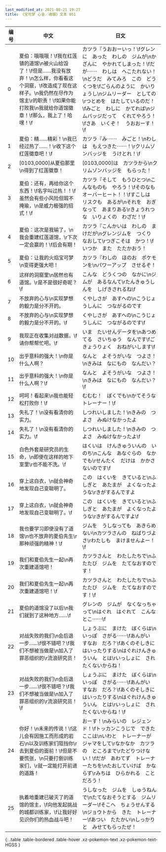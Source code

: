 ```yaml
---
last_modified_at: 2021-08-21 19:27
title: 《宝可梦 心金／魂银》文本 051
---
```

| 编号 | 中文 | 日文 |
| ---- | ---- | ---- |
| 0 | 夏伯：哦哦哦！\f我在红莲镇的道馆\n被火山给毁了！\f但是……我没有放弃！\n怎么样，你看看这个洞窟，\f改造成了现在这样子。\n我仍然在尽作为馆主\r的职责！\f如果你能打败我\n我就给你道馆徽章！\f那么，我上了！哈嘿！\f | カツラ『うおおーいっ！\fグレンに　あった　わしの　ジムが\nかざんに　やかれてしまった！\fだが⋯⋯　わしは　へこたれない！\nどうだ　みてみろ　この　どうくつを\fごらんのように　かいりょうし\nジムリーダー　としての\rつとめを　はたしているのだ！\fみごと　わしに　かてれば\nジムバッジだって　くれてやろう！\fさあ　いくぞ！　うおおーす！\f |
| 1 | 夏伯：精……精彩！\n我已经过热了……！\r收下这个红莲徽章吧！\f | カツラ『み⋯⋯　みごと！\nわしは　もえつきた⋯⋯！\rクリムゾンバッジを　うけとれ！\f |
| 2 | [0103,0000]从夏伯那里\n得到了红莲徽章！ | [0103,0000]は　カツラから\nクリムゾンバッジを　もらった！ |
| 3 | 夏伯：还有，再给你这个东西！\f名字叫过热！！\f虽然会有些小风险但瑕不掩瑜，\n是威力极强的招式！\f | カツラ『そして　もうひとつ\nこんなものも　やろう！\fそのなも　オーバーヒート！！\fすこしは　リスクも　あるが\nそれを　おぎなって　あまりある\rきょうれつな　いりょくの　わざだ！\f |
| 4 | 夏伯：这次是我输了，\n我会重建红莲道馆，\r下次一定会赢的！\f后会有期！ | カツラ『こんかいは　わしの　まけだが\nグレンジムを　つくり　なおして\rつぎこそは　かつ！\fいつか　また　たたかおう！ |
| 5 | 夏伯：让我的火焰宝可梦\n变得更强大吧！ | カツラ『わしの　ほのお　ポケモンを\nパワーアップ　させるぞ！ |
| 6 | 这样的洞窟里\n居然也有道馆。\r是不是很好奇呢？\f | こんな　どうくつの　なかに\nジムが　あるなんて\rたんきゅうしんを　しげきされるね\f |
| 7 | 不放弃的心与\n实现梦想的毅力是分不开的。 | くやしさが　あすへの\nこうじょうしんに　つながるのです |
| 8 | 不放弃的心与\n实现梦想的毅力是分不开的。\f | くやしさが　あすへの\nこうじょうしんに　つながるのです\f |
| 9 | 我现正在收集对战数据，\f请你帮帮忙吧。\f | いま　たいせんデータを\nあつめてる　さいちゅう　なんです\fごきょうりょく　おねがいします\f |
| 10 | 出乎意料的强大！\n你是什么人啊？ | なんと　よそうがいな　つよさ！\nきみは　なにもの　なんだい？ |
| 11 | 出乎意料的强大！\n你是什么人啊？\f | なんと　よそうがいな　つよさ！\nきみは　なにもの　なんだい？\f |
| 12 | 呵呵！看起来\n我也能轻松打败你！\f | むむむ！　ぼくでも\nかてそうな　トレーナー！\f |
| 13 | 失礼了！\n没有看清你的实力。 | しつれいしました！\nきみの　つよさ　みぬけなかったよ |
| 14 | 失礼了！\n没有看清你的实力。\f | しつれいしました！\nきみの　つよさ　みぬけなかったよ\f |
| 15 | 白色外套是研究员的生命，\n即使在这样的地下室里\r也不能不洗。\f | はくいは　けんきゅういんの　いのち\nこんな　あなぐらの　なかでも\rせんたく　だけは　かかさないのです\f |
| 16 | 穿上这白衣，\n就会神奇地发现自己变聪明了。 | この　はくいを　きていると\nふしぎと　あたまが　よくなったような\rきがするんですよ |
| 17 | 穿上这白衣，\n就会神奇地发现自己变聪明了。\f | この　はくいを　きていると\nふしぎと　あたまが　よくなったような\rきがするんですよ\f |
| 18 | 我也要学习即使没有了道馆\n也不放弃的夏伯先生\r那种顽强的精神！\f | ジムを　うしなっても　あきらめない\nカツラさんの　ねばりづよさ\rわたしも　まけませんよー！\f |
| 19 | 我们和夏伯先生一起\n再次重建道馆吧！ | カツラさんと　わたしたちで\nふたたび　ジムを　たてなおすのです！ |
| 20 | 我们和夏伯先生一起\n再次重建道馆吧！\f | カツラさんと　わたしたちで\nふたたび　ジムを　たてなおすのです！\f |
| 21 | 夏伯的道馆没了以后\n我们就到了这种地方……\f | グレンの　ジムが　なくなっちゃって\nはぐれ　はぐれて　こんなとこ⋯⋯\f |
| 22 | 对战失败的我们\n会后退一步……\f很不错吧？\f我们不想被当做是\n加入了罪恶组织的\r流浪研究员！ | しょうぶに　まけた　ぼくらは\nいっぽ　さがる⋯⋯\fあんがい　すなお　だろ？\fあくのそしきに　はいったりする\nはぐれけんきゅういん　とは\rいっしょに　されたくないからね！ |
| 23 | 对战失败的我们\n会后退一步……\f很不错吧？\f我们不想被当做是\n加入了罪恶组织的\r流浪研究员！\f | しょうぶに　まけた　ぼくらは\nいっぽ　さがる⋯⋯\fあんがい　すなお　だろ？\fあくのそしきに　はいったりする\nはぐれけんきゅういん　とは\rいっしょに　されたくないからね！\f |
| 24 | 你好！\n未来的传说！\f这儿会有因施工而形成的岩石\n以及训练家们阻挡你\r去到夏伯的面前！\f但是不要慌张，\n只要打倒训练家们，\r就一定能打开前进的道路！ | おーす！\nみらいの　レジェンド！\fトッカンこうじで　できた　ここは\nいわと　トレーナーが　ジャマをして\rなかなか　カツラの　ところまで\rたどりつけない！\fだが　あわてず　トレーナーたちを\nたおしていけば　かならず\rみちは　ひらかれる　ことだろう！ |
| 25 | 执着地重建已破灭了的道馆的馆主，\f向他发起挑战的城都训练家，\f让我好好见识你们的热血战斗吧！ | うしなった　ジムを　しゅうねんで\nたてなおそうとする　ジムリーダー\fそこへ　ちょうせんする\nジョウトから　きた　トレーナー\fあつい　たたかい\nしっかりと　みせてもらったぜ！ |
{: .table .table-bordered .table-hover .xz-pokemon-text .xz-pokemon-text-HGSS }